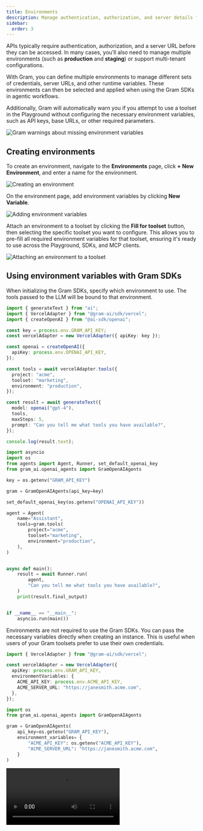 ```yaml
---
title: Environments
description: Manage authentication, authorization, and server details for an API
sidebar:
  order: 3
---
```


APIs typically require authentication, authorization, and a server URL before they can be accessed. In many cases, you’ll also need to manage multiple environments (such as **production** and **staging**) or support multi-tenant configurations.

With Gram, you can define multiple environments to manage different sets of credentials, server URLs, and other runtime variables. These environments can then be selected and applied when using the Gram SDKs in agentic workflows.

Additionally, Gram will automatically warn you if you attempt to use a toolset in the Playground without configuring the necessary environment variables, such as API keys, base URLs, or other required parameters.

![Gram warnings about missing environment variables](/assets/docs/gram/img/concepts/environments/gram-warning-missing-variables.png)

## Creating environments

To create an environment, navigate to the **Environments** page, click **+ New Environment**, and enter a name for the environment.

![Creating an environment](/assets/docs/gram/img/concepts/environments/creating-an-environment.png)

On the environment page, add environment variables by clicking **New Variable**.

![Adding environment variables](/assets/docs/gram/img/concepts/environments/adding-environment-variables.png)

Attach an environment to a toolset by clicking the **Fill for toolset** button, then selecting the specific toolset you want to configure. This allows you to pre-fill all required environment variables for that toolset, ensuring it's ready to use across the Playground, SDKs, and MCP clients.

![Attaching an environment to a toolset](/assets/docs/gram/img/concepts/environments/attaching-an-environment-to-a-toolset.png)

## Using environment variables with Gram SDKs

When initializing the Gram SDKs, specify which environment to use. The tools passed to the LLM will be bound to that environment.

```ts title="vercel-example.ts" {15}
import { generateText } from "ai";
import { VercelAdapter } from "@gram-ai/sdk/vercel";
import { createOpenAI } from "@ai-sdk/openai";

const key = process.env.GRAM_API_KEY;
const vercelAdapter = new VercelAdapter({ apiKey: key });

const openai = createOpenAI({
  apiKey: process.env.OPENAI_API_KEY,
});

const tools = await vercelAdapter.tools({
  project: "acme",
  toolset: "marketing",
  environment: "production",
});

const result = await generateText({
  model: openai("gpt-4"),
  tools,
  maxSteps: 5,
  prompt: "Can you tell me what tools you have available?",
});

console.log(result.text);
```

```py title="openai-agents-example.py" {17}
import asyncio
import os
from agents import Agent, Runner, set_default_openai_key
from gram_ai.openai_agents import GramOpenAIAgents

key = os.getenv("GRAM_API_KEY")

gram = GramOpenAIAgents(api_key=key)

set_default_openai_key(os.getenv("OPENAI_API_KEY"))

agent = Agent(
    name="Assistant",
    tools=gram.tools(
        project="acme",
        toolset="marketing",
        environment="production",
    ),
)


async def main():
    result = await Runner.run(
        agent,
        "Can you tell me what tools you have available?",
    )
    print(result.final_output)


if __name__ == "__main__":
    asyncio.run(main())
```

Environments are not required to use the Gram SDKs. You can pass the necessary variables directly when creating an instance. This is useful when users of your Gram toolsets prefer to use their own credentials.

```ts title="byo-env-vars.ts" {5-8}
import { VercelAdapter } from "@gram-ai/sdk/vercel";

const vercelAdapter = new VercelAdapter({
  apiKey: process.env.GRAM_API_KEY,
  environmentVariables: {
    ACME_API_KEY: process.env.ACME_API_KEY,
    ACME_SERVER_URL: "https://janesmith.acme.com",
  },
});
```

```py title="byo-env-vars.py" {6-9}
import os
from gram_ai.openai_agents import GramOpenAIAgents

gram = GramOpenAIAgents(
    api_key=os.getenv("GRAM_API_KEY"),
    environment_variables= {
        "ACME_API_KEY": os.getenv("ACME_API_KEY"),
        "ACME_SERVER_URL": "https://janesmith.acme.com",
    }
)
```

<div class="flex justify-center">
  <video controls>
    <source src="/assets/docs/gram/videos/environments.mp4" type="video/mp4">
    Your browser does not support the video tag.
  </video>
</div>
